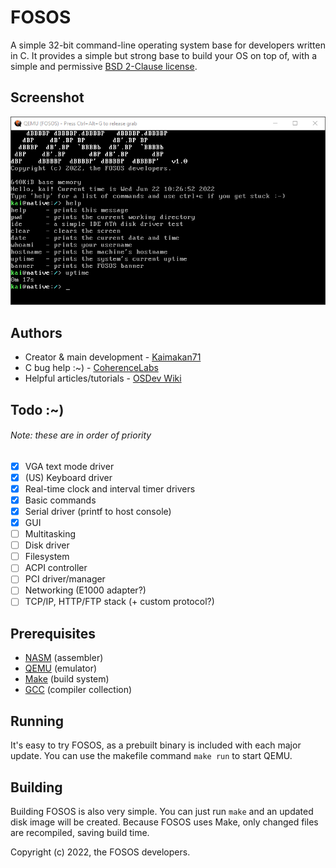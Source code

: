 # FOSOS
A simple 32-bit command-line operating system base for developers written in C. It provides a simple but strong base to build your OS on top of, with a simple and permissive [BSD 2-Clause license](LICENSE).

## Screenshot
![FOSOS Screenshot](screenshot.png)

## Authors
* Creator & main development - [Kaimakan71](https://kaimakan71.github.io)
* C bug help :~) - [CoherenceLabs](https://github.com/CoherenceLabs)
* Helpful articles/tutorials - [OSDev Wiki](https://wiki.osdev.org)

## Todo :~)
###### Note: these are in order of priority
- [x] VGA text mode driver
- [x] (US) Keyboard driver
- [x] Real-time clock and interval timer drivers
- [x] Basic commands
- [x] Serial driver (printf to host console)
- [x] GUI
- [ ] Multitasking
- [ ] Disk driver
- [ ] Filesystem
- [ ] ACPI controller
- [ ] PCI driver/manager
- [ ] Networking (E1000 adapter?)
- [ ] TCP/IP, HTTP/FTP stack (+ custom protocol?)

## Prerequisites
* [NASM](https://www.nasm.us) (assembler)
* [QEMU](https://www.qemu.org) (emulator)
* [Make](https://www.gnu.org/software/make) (build system)
* [GCC](https://gcc.gnu.org) (compiler collection)

## Running
It's easy to try FOSOS, as a prebuilt binary is included with each major update. You can use the makefile command `make run` to start QEMU.

## Building
Building FOSOS is also very simple. You can just run `make` and an updated disk image will be created. Because FOSOS uses Make, only changed files are recompiled, saving build time.

Copyright (c) 2022, the FOSOS developers.
